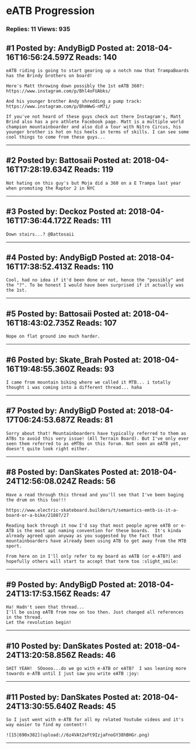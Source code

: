 # eATB Progression

### Replies: 11 Views: 935

## \#1 Posted by: AndyBigD Posted at: 2018-04-16T16:56:24.597Z Reads: 140

```
eATB riding is going to start gearing up a notch now that TrampaBoards has the Brindy brothers on board!

Here's Matt throwing down possibly the 1st eATB 360?:
https://www.instagram.com/p/Bhl4oFUAbks/

And his younger brother Andy shredding a pump track:
https://www.instagram.com/p/BhmWwG-nM7i/

If you've not heard of these guys check out there Instagram's, Matt Brind also has a pro athlete Facebook page. Matt is a multiple world champion mountainboarder and also did a tour with Nitro Circus, his younger brother is hot on his heels in terms of skills. I can see some cool things to come from these guys...
```

---
## \#2 Posted by: Battosaii Posted at: 2018-04-16T17:28:19.634Z Reads: 119

```
Not hating on this guy's but Moja did a 360 on a E Trampa last year when promoting the Raptor 2 in NYC
```

---
## \#3 Posted by: Deckoz Posted at: 2018-04-16T17:36:44.172Z Reads: 111

```
Down stairs...? @Battosaii
```

---
## \#4 Posted by: AndyBigD Posted at: 2018-04-16T17:38:52.413Z Reads: 110

```
Cool, had no idea if it'd been done or not, hence the "possibly" and the "?". To be honest I would have been surprised if it actually was the 1st.
```

---
## \#5 Posted by: Battosaii Posted at: 2018-04-16T18:43:02.735Z Reads: 107

```
Nope on flat ground imo much harder.
```

---
## \#6 Posted by: Skate_Brah Posted at: 2018-04-16T19:48:55.360Z Reads: 93

```
I came from mountain biking where we called it MTB... i totally thought i was coming into a different thread... haha
```

---
## \#7 Posted by: AndyBigD Posted at: 2018-04-17T06:24:53.687Z Reads: 81

```
Sorry about that! Mountainboarders have typically referred to them as ATBs to avoid this very issue! (All Terrain Board). But I've only ever seen them referred to as eMTBs on this forum. Not seen an eATB yet, doesn't quite look right either.
```

---
## \#8 Posted by: DanSkates Posted at: 2018-04-24T12:56:08.024Z Reads: 56

```
Have a read through this thread and you'll see that I've been baging the drum on this too!!!

https://www.electric-skateboard.builders/t/semantics-emtb-is-it-a-board-or-a-bike/21887/27

Reading back through it now I'd say that most people agree eATB or e-ATB is the most apt naming convention for these boards.  It's kinda already agreed upon anyway as you suggested by the fact that mountainboarders have already been using ATB to get away from the MTB sport.  

From here on in I'll only refer to my board as eATB (or e-ATB?) and hopefully others will start to accept that term too :slight_smile:
```

---
## \#9 Posted by: AndyBigD Posted at: 2018-04-24T13:17:53.156Z Reads: 47

```
Ha! Hadn't seen that thread...
I'll be using eATB from now on too then. Just changed all references in the thread.
Let the revolution begin!
```

---
## \#10 Posted by: DanSkates Posted at: 2018-04-24T13:20:58.856Z Reads: 46

```
SHIT YEAH!  SOoooo...do we go with e-ATB or eATB?  I was leaning more towards e-ATB until I just saw you write eATB :joy:
```

---
## \#11 Posted by: DanSkates Posted at: 2018-04-24T13:30:55.640Z Reads: 45

```
So I just went with e-ATB for all my related Youtube videos and it's way easier to find my content!!

![15|690x382](upload://6z4VAt2eFt9IzjaFnoGY38hBHGr.png)
```

---
